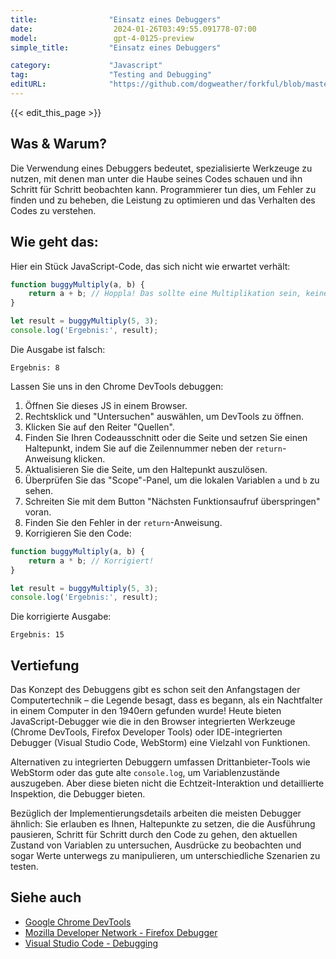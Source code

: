 ```yaml
---
title:                "Einsatz eines Debuggers"
date:                  2024-01-26T03:49:55.091778-07:00
model:                 gpt-4-0125-preview
simple_title:         "Einsatz eines Debuggers"

category:             "Javascript"
tag:                  "Testing and Debugging"
editURL:              "https://github.com/dogweather/forkful/blob/master/content/de/javascript/using-a-debugger.md"
---
```


{{< edit_this_page >}}

## Was & Warum?
Die Verwendung eines Debuggers bedeutet, spezialisierte Werkzeuge zu nutzen, mit denen man unter die Haube seines Codes schauen und ihn Schritt für Schritt beobachten kann. Programmierer tun dies, um Fehler zu finden und zu beheben, die Leistung zu optimieren und das Verhalten des Codes zu verstehen.

## Wie geht das:
Hier ein Stück JavaScript-Code, das sich nicht wie erwartet verhält:

```javascript
function buggyMultiply(a, b) {
    return a + b; // Hoppla! Das sollte eine Multiplikation sein, keine Addition.
}

let result = buggyMultiply(5, 3);
console.log('Ergebnis:', result);
```

Die Ausgabe ist falsch:
```
Ergebnis: 8
```

Lassen Sie uns in den Chrome DevTools debuggen:

1. Öffnen Sie dieses JS in einem Browser.
2. Rechtsklick und "Untersuchen" auswählen, um DevTools zu öffnen.
3. Klicken Sie auf den Reiter "Quellen".
4. Finden Sie Ihren Codeausschnitt oder die Seite und setzen Sie einen Haltepunkt, indem Sie auf die Zeilennummer neben der `return`-Anweisung klicken.
5. Aktualisieren Sie die Seite, um den Haltepunkt auszulösen.
6. Überprüfen Sie das "Scope"-Panel, um die lokalen Variablen `a` und `b` zu sehen.
7. Schreiten Sie mit dem Button "Nächsten Funktionsaufruf überspringen" voran.
8. Finden Sie den Fehler in der `return`-Anweisung.
9. Korrigieren Sie den Code:
```javascript
function buggyMultiply(a, b) {
    return a * b; // Korrigiert!
}

let result = buggyMultiply(5, 3);
console.log('Ergebnis:', result);
```

Die korrigierte Ausgabe:
```
Ergebnis: 15
```

## Vertiefung
Das Konzept des Debuggens gibt es schon seit den Anfangstagen der Computertechnik – die Legende besagt, dass es begann, als ein Nachtfalter in einem Computer in den 1940ern gefunden wurde! Heute bieten JavaScript-Debugger wie die in den Browser integrierten Werkzeuge (Chrome DevTools, Firefox Developer Tools) oder IDE-integrierten Debugger (Visual Studio Code, WebStorm) eine Vielzahl von Funktionen.

Alternativen zu integrierten Debuggern umfassen Drittanbieter-Tools wie WebStorm oder das gute alte `console.log`, um Variablenzustände auszugeben. Aber diese bieten nicht die Echtzeit-Interaktion und detaillierte Inspektion, die Debugger bieten.

Bezüglich der Implementierungsdetails arbeiten die meisten Debugger ähnlich: Sie erlauben es Ihnen, Haltepunkte zu setzen, die die Ausführung pausieren, Schritt für Schritt durch den Code zu gehen, den aktuellen Zustand von Variablen zu untersuchen, Ausdrücke zu beobachten und sogar Werte unterwegs zu manipulieren, um unterschiedliche Szenarien zu testen.

## Siehe auch
- [Google Chrome DevTools](https://developers.google.com/web/tools/chrome-devtools)
- [Mozilla Developer Network - Firefox Debugger](https://developer.mozilla.org/de/docs/Tools/Debugger)
- [Visual Studio Code - Debugging](https://code.visualstudio.com/docs/editor/debugging)
